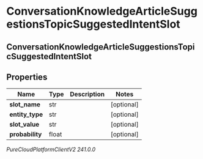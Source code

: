 # ConversationKnowledgeArticleSuggestionsTopicSuggestedIntentSlot

## ConversationKnowledgeArticleSuggestionsTopicSuggestedIntentSlot

## Properties

|Name | Type | Description | Notes|
|------------ | ------------- | ------------- | -------------|
| **slot_name** | str |  | [optional] |
| **entity_type** | str |  | [optional] |
| **slot_value** | str |  | [optional] |
| **probability** | float |  | [optional] |



_PureCloudPlatformClientV2 241.0.0_
